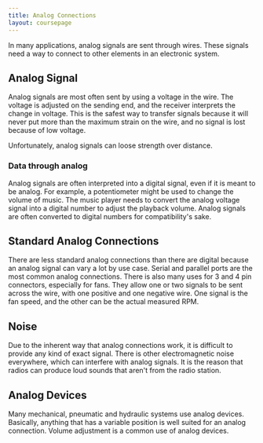 ```yaml
---
title: Analog Connections
layout: coursepage
---
```


In many applications, analog signals are sent through wires. These signals need a way to connect to other elements in an electronic system.

## Analog Signal
Analog signals are most often sent by using a voltage in the wire. The voltage is adjusted on the sending end, and the receiver interprets the change in voltage. This is the safest way to transfer signals because it will never put more than the maximum strain on the wire, and no signal is lost because of low voltage.

Unfortunately, analog signals can loose strength over distance.

### Data through analog
Analog signals are often interpreted into a digital signal, even if it is meant to be analog. For example, a potentiometer might be used to change the volume of music. The music player needs to convert the analog voltage signal into a digital number to adjust the playback volume. Analog signals are often converted to digital numbers for compatibility's sake.

## Standard Analog Connections
There are less standard analog connections than there are digital because an analog signal can vary a lot by use case. Serial and parallel ports are the most common analog connections. There is also many uses for 3 and 4 pin connectors, especially for fans. They allow one or two signals to be sent across the wire, with one positive and one negative wire. One signal is the fan speed, and the other can be the actual measured RPM.

## Noise
Due to the inherent way that analog connections work, it is difficult to provide any kind of exact signal. There is other electromagnetic noise everywhere, which can interfere with analog signals. It is the reason that radios can produce loud sounds that aren't from the radio station.

## Analog Devices
Many mechanical, pneumatic and hydraulic systems use analog devices. Basically, anything that has a variable position is well suited for an analog connection. Volume adjustment is a common use of analog devices.
